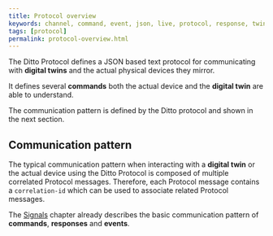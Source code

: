 ```yaml
---
title: Protocol overview
keywords: channel, command, event, json, live, protocol, response, twin
tags: [protocol]
permalink: protocol-overview.html
---
```


The Ditto Protocol defines a JSON based text protocol for communicating with **digital twins** and the actual physical
devices they mirror.

It defines several **commands** both the actual device and the **digital twin** are able to understand.

The communication pattern is defined by the Ditto protocol and shown in the next section.


## Communication pattern

The typical communication pattern when interacting with a **digital twin** or the actual device using the Ditto Protocol 
is composed of multiple correlated Protocol messages.
Therefore, each Protocol message contains a `correlation-id` which can be used to associate related Protocol messages.

The [Signals](basic-signals.html#communication-pattern) chapter already describes the basic communication pattern of
**commands**, **responses** and **events**.
